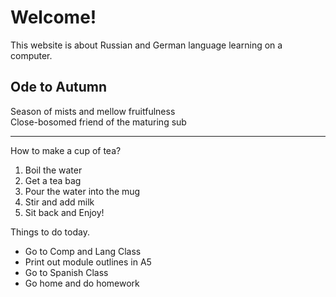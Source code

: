 <h1>Welcome!</h1>

<p>This website is about Russian and German language learning on a computer.</p>
<h2>Ode to Autumn</h2>
<p>  
Season of mists and mellow fruitfulness<br>
Close-bosomed friend of the maturing sub<br>

  </p>
  <hr>
  <p>How to make a cup of tea? </p>
<ol>
  <li>Boil the water </li>
  <li>Get a tea bag </li>
  <li>Pour the water into the mug </li>
  <li>Stir and add milk</li>
  <li>Sit back and Enjoy! </li>
  </ol>

<p>Things to do today. </p>
<ul>
  <li>Go to Comp and Lang Class </li>
<li> Print out module outlines in A5 </li>
<li> Go to Spanish Class </li>
<li> Go home and do homework </li>
  </ul>
